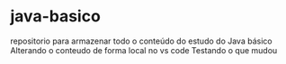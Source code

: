 # java-basico
repositorio para armazenar todo o conteúdo do estudo do Java básico
Alterando o conteudo de forma local no vs code
Testando o que mudou